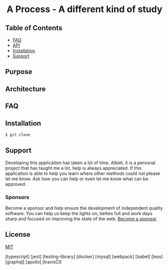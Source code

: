 <h1 align="center">A Process - A different kind of study</h1>

## Table of Contents

- [FAQ](#faq)
- [API](#api)
- [Installation](#installation)
- [Support](#support)

## Purpose

## Architecture

## FAQ

## Installation
```sh
$ git clone 
```

## Support
Developing this application has taken a lot of time. Albiet, it is a personal project that has taught me a lot, help is always appreciated. If this application is able to help you learn where other methods could not please let me know. Ask how you can help or even let me know what can be approved. 

### Sponsors
Become a sponsor and help ensure the development of independent quality
software. You can help us keep the lights on, bellies full and work days sharp
and focused on improving the state of the web. [Become a
sponsor](https://opencollective.com/choo#sponsor)

## License
[MIT](https://tldrlegal.com/license/mit-license)

[react]:https://github.com/facebook/react
[typescript]
[jest]
[testing-library]
[docker]
[mysql]
[webpack]
[babel]
[less]
[graphql]
[apollo]
[travisCI]
